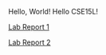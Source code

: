 Hello, World!
Hello CSE15L!

[Lab Report 1](https://jamesding000.github.io/cse15l-lab-reports/lab-report-1-week-0.html)

[Lab Report 2](https://jamesding000.github.io/cse15l-lab-reports/lab-report-2-week-1.html)
